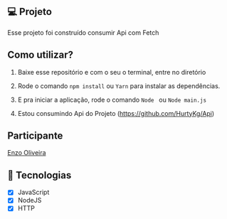 ## 💻 Projeto

Esse projeto foi construído consumir Api com Fetch



## Como utilizar?

1. Baixe esse repositório e com o seu o terminal, entre no diretório

2. Rode o comando `npm install` ou `Yarn` para instalar as dependências.

3. E pra iniciar a aplicação, rode o comando `Node ` ou `Node main.js` 

4. Estou consumindo Api do Projeto (https://github.com/HurtyKg/Api)

## Participante


[Enzo Oliveira](https://www.linkedin.com/in/enzo-oliveira-a18344229/)


## 🚀 Tecnologias 
- [x] JavaScript
- [x] NodeJS
- [x] HTTP
